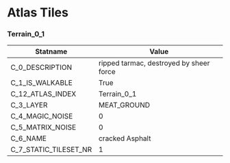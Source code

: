 

# Atlas Tiles





### Terrain_0_1
| Statname | Value | 
|  --  |  --  | 
| C_0_DESCRIPTION | ripped tarmac, destroyed by sheer force | 
| C_1_IS_WALKABLE | True | 
| C_12_ATLAS_INDEX | Terrain_0_1 | 
| C_3_LAYER | MEAT_GROUND | 
| C_4_MAGIC_NOISE | 0 | 
| C_5_MATRIX_NOISE | 0 | 
| C_6_NAME | cracked Asphalt | 
| C_7_STATIC_TILESET_NR | 1 | 

